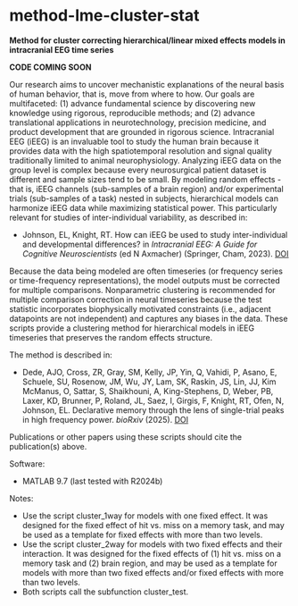 # method-lme-cluster-stat
**Method for cluster correcting hierarchical/linear mixed effects models in intracranial EEG time series**

**CODE COMING SOON**

Our research aims to uncover mechanistic explanations of the neural basis of human behavior, that is, move from where to how. Our goals are multifaceted: (1) advance fundamental science by discovering new knowledge using rigorous, reproducible methods; and (2) advance translational applications in neurotechnology, precision medicine, and product development that are grounded in rigorous science. Intracranial EEG (iEEG) is an invaluable tool to study the human brain because it provides data with the high spatiotemporal resolution and signal quality traditionally limited to animal neurophysiology. Analyzing iEEG data on the group level is complex because every neurosurgical patient dataset is different and sample sizes tend to be small. By modeling random effects - that is, iEEG channels (sub-samples of a brain region) and/or experimental trials (sub-samples of a task) nested in subjects, hierarchical models can harmonize iEEG data while maximizing statistical power. This particularly relevant for studies of inter-individual variability, as described in:
- Johnson, EL, Knight, RT. How can iEEG be used to study inter-individual and developmental differences? in _Intracranial EEG: A Guide for Cognitive Neuroscientists_ (ed N Axmacher) (Springer, Cham, 2023). [DOI](https://doi.org/10.1007/978-3-031-20910-9_10)

Because the data being modeled are often timeseries (or frequency series or time-frequency representations), the model outputs must be corrected for multiple comparisons. Nonparametric clustering is recommended for multiple comparison correction in neural timeseries because the test statistic incorporates biophysically motivated constraints (i.e., adjacent datapoints are not independent) and captures any biases in the data. These scripts provide a clustering method for hierarchical models in iEEG timeseries that preserves the random effects structure.

The method is described in:
- Dede, AJO, Cross, ZR, Gray, SM, Kelly, JP, Yin, Q, Vahidi, P, Asano, E, Schuele, SU, Rosenow, JM, Wu, JY, Lam, SK, Raskin, JS, Lin, JJ, Kim McManus, O, Sattar, S, Shaikhouni, A, King-Stephens, D, Weber, PB, Laxer, KD, Brunner, P, Roland, JL, Saez, I, Girgis, F, Knight, RT, Ofen, N, Johnson, EL. Declarative memory through the lens of single-trial peaks in high frequency power. _bioRxiv_ (2025). [DOI](https://doi.org/10.1101/2025.01.02.631123)

Publications or other papers using these scripts should cite the publication(s) above.

Software:
- MATLAB 9.7 (last tested with R2024b)

Notes:
- Use the script cluster_1way for models with one fixed effect. It was designed for the fixed effect of hit vs. miss on a memory task, and may be used as a template for fixed effects with more than two levels.
- Use the script cluster_2way for models with two fixed effects and their interaction. It was designed for the fixed effects of (1) hit vs. miss on a memory task and (2) brain region, and may be used as a template for models with more than two fixed effects and/or fixed effects with more than two levels.
- Both scripts call the subfunction cluster_test.
